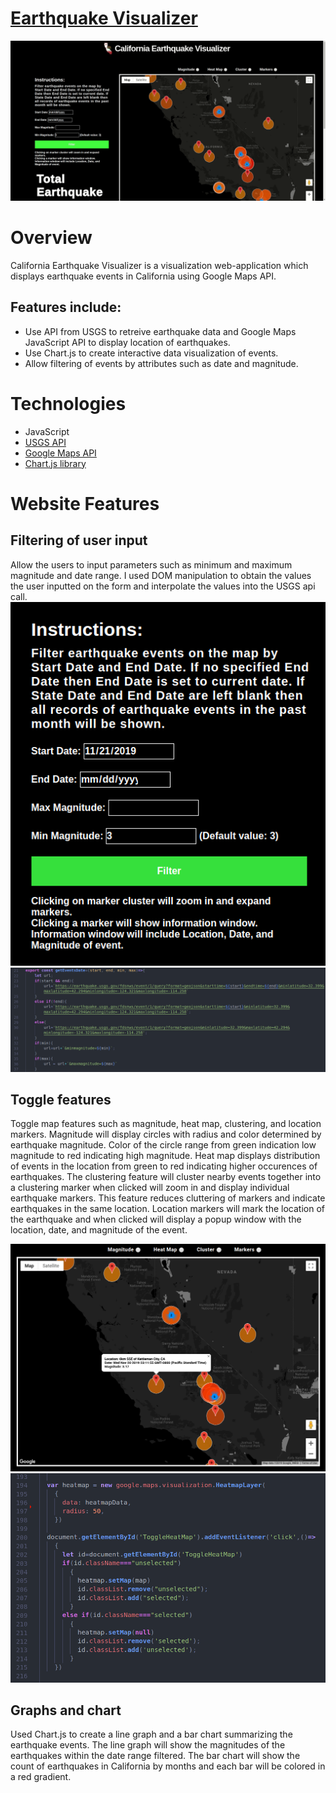 # [Earthquake Visualizer](https://lamvu1.github.io/Earthquake-Visualization/)

![alt text](https://github.com/LamVu1/Earthquake-Visualization/blob/master/src/assets/Peek%202019-12-05%2020-36.gif)

# Overview
California Earthquake Visualizer is a visualization web-application which displays earthquake events in California using Google Maps API.

## Features include:
- Use API from USGS to retreive earthquake data and Google Maps JavaScript API to display location of earthquakes.
- Use Chart.js to create interactive data visualization of events.
- Allow filtering of events by attributes such as date and magnitude.

# Technologies
- JavaScript
- [USGS API](https://earthquake.usgs.gov/fdsnws/event/1/)
- [Google Maps API](https://developers.google.com/maps/documentation/javascript/tutorial)
- [Chart.js library](https://www.chartjs.org/)


# Website Features
## Filtering of user input
Allow the users to input parameters such as minimum and maximum magnitude and date range. I used DOM manipulation to obtain the values the user inputted on the form and interpolate the values into the USGS api call.
![alt text](https://github.com/LamVu1/Earthquake-Visualization/blob/master/src/assets/Instructions.png)
![alt text](https://github.com/LamVu1/Earthquake-Visualization/blob/master/src/assets/filtering.png)


## Toggle features
Toggle map features such as magnitude, heat map, clustering, and location markers. Magnitude will display circles with radius and color determined by earthquake magnitude. Color of the circle range from green indication low magnitude to red indicating high magnitude. Heat map displays distribution of events in the location from green to red indicating higher occurences of earthquakes. The clustering feature will cluster nearby events together into a clustering marker when clicked will zoom in and display individual earthquake markers. This feature reduces cluttering of markers and indicate earthquakes in the same location. Location markers will mark the location of the earthquake and when clicked will display a popup window with the location, date, and magnitude of the event.

![alt text](https://github.com/LamVu1/Earthquake-Visualization/blob/master/src/assets/mapsnap.png)
![alt text](https://github.com/LamVu1/Earthquake-Visualization/blob/master/src/assets/toggle.png)

## Graphs and chart
Used Chart.js to create a line graph and a bar chart summarizing the earthquake events. The line graph will show the magnitudes of the earthquakes within the date range filtered. The bar chart will show the count of earthquakes in California by months and each bar will be colored in a red gradient.
